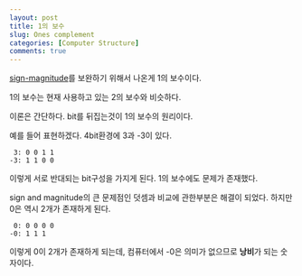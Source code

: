 ```yaml
---
layout: post
title: 1의 보수
slug: Ones complement
categories: [Computer Structure]
comments: true
---
```


[sign-magnitude](/articles/2015-09/sign-magnitude)를 보완하기 위해서 나온게 1의 보수이다. 

1의 보수는 현재 사용하고 있는 2의 보수와 비슷하다.

이론은 간단하다. bit를 뒤집는것이 1의 보수의 원리이다.

예를 들어 표현하겠다. 4bit환경에 3과 -3이 있다.

```
 3: 0 0 1 1
-3: 1 1 0 0
```

이렇게 서로 반대되는 bit구성을 가지게 된다. 1의 보수에도 문제가 존재했다.

sign and magnitude의 큰 문제점인 덧셈과 비교에 관한부분은 해결이 되었다. 하지만 0은 역시 2개가 존재하게 된다.

```
 0: 0 0 0 0
-0: 1 1 1 
```

이렇게 0이 2개가 존재하게 되는데, 컴퓨터에서 -0은 의미가 없으므로 **낭비**가 되는 숫자이다.